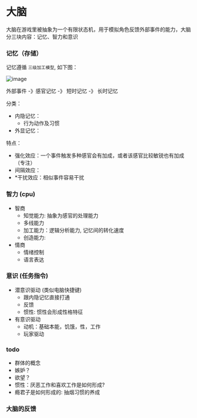 # 大脑

大脑在游戏里被抽象为一个有限状态机，用于模拟角色反馈外部事件的能力，大脑分三块内容：记忆、智力和意识

### 记忆（存储）

记忆遵循 `三级加工模型`, 如下图：

![image](https://zos.alipayobjects.com/rmsportal/jWNhHXLWzQAAmrtaIgur.png)

外部事件 -》感官记忆 -》 短时记忆 -》 长时记忆

分类：
- 内隐记忆：
    - 行为动作及习惯
- 外显记忆：

特点：
- 强化效应：一个事件触发多种感官会有加成，或者该感官比较敏锐也有加成（专注）
- 间隔效应：
- *干扰效应：相似事件容易干扰

### 智力 (cpu)
- 智商
    - 知觉能力: 抽象为感官的处理能力
    - 多线能力
    - 加工能力：逻辑分析能力, 记忆间的转化速度
    - 创造能力: 
- 情商
    - 情绪控制
    - 语言表达

### 意识 (任务指令)
- 潜意识驱动 (类似电脑快捷键)
    - 跟内隐记忆直接打通
    - 反馈
    - 惯性: 惯性会形成性格特征
- 有意识驱动
    - 动机：基础本能，饥饿，性，工作
    - 玩家驱动

### todo
- 群体的概念
- 嫉妒？
- 欲望？
- 惯性：厌恶工作和喜欢工作是如何形成?
- 瘾君子是如何形成的: 抽烟习惯的养成

### 大脑的反馈